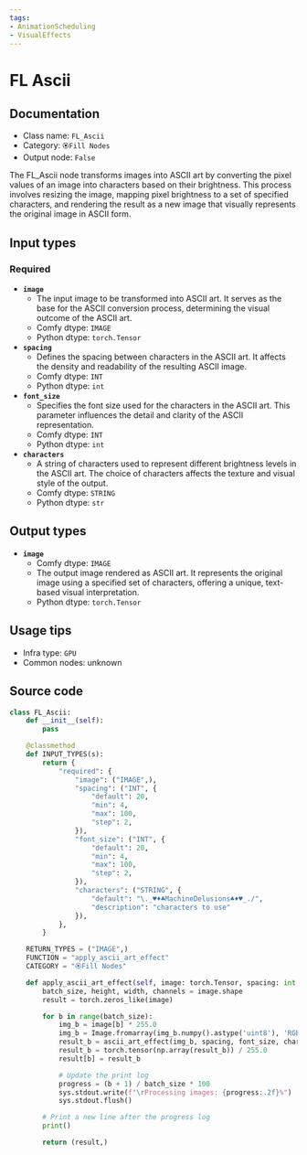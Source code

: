 ```yaml
---
tags:
- AnimationScheduling
- VisualEffects
---
```


# FL Ascii
## Documentation
- Class name: `FL_Ascii`
- Category: `🏵️Fill Nodes`
- Output node: `False`

The FL_Ascii node transforms images into ASCII art by converting the pixel values of an image into characters based on their brightness. This process involves resizing the image, mapping pixel brightness to a set of specified characters, and rendering the result as a new image that visually represents the original image in ASCII form.
## Input types
### Required
- **`image`**
    - The input image to be transformed into ASCII art. It serves as the base for the ASCII conversion process, determining the visual outcome of the ASCII art.
    - Comfy dtype: `IMAGE`
    - Python dtype: `torch.Tensor`
- **`spacing`**
    - Defines the spacing between characters in the ASCII art. It affects the density and readability of the resulting ASCII image.
    - Comfy dtype: `INT`
    - Python dtype: `int`
- **`font_size`**
    - Specifies the font size used for the characters in the ASCII art. This parameter influences the detail and clarity of the ASCII representation.
    - Comfy dtype: `INT`
    - Python dtype: `int`
- **`characters`**
    - A string of characters used to represent different brightness levels in the ASCII art. The choice of characters affects the texture and visual style of the output.
    - Comfy dtype: `STRING`
    - Python dtype: `str`
## Output types
- **`image`**
    - Comfy dtype: `IMAGE`
    - The output image rendered as ASCII art. It represents the original image using a specified set of characters, offering a unique, text-based visual interpretation.
    - Python dtype: `torch.Tensor`
## Usage tips
- Infra type: `GPU`
- Common nodes: unknown


## Source code
```python
class FL_Ascii:
    def __init__(self):
        pass

    @classmethod
    def INPUT_TYPES(s):
        return {
            "required": {
                "image": ("IMAGE",),
                "spacing": ("INT", {
                    "default": 20,
                    "min": 4,
                    "max": 100,
                    "step": 2,
                }),
                "font_size": ("INT", {
                    "default": 20,
                    "min": 4,
                    "max": 100,
                    "step": 2,
                }),
                "characters": ("STRING", {
                    "default": "\._♥♦♣MachineDelusions♣♦♥_./",
                    "description": "characters to use"
                }),
            },
        }

    RETURN_TYPES = ("IMAGE",)
    FUNCTION = "apply_ascii_art_effect"
    CATEGORY = "🏵️Fill Nodes"

    def apply_ascii_art_effect(self, image: torch.Tensor, spacing: int, font_size: int, characters):
        batch_size, height, width, channels = image.shape
        result = torch.zeros_like(image)

        for b in range(batch_size):
            img_b = image[b] * 255.0
            img_b = Image.fromarray(img_b.numpy().astype('uint8'), 'RGB')
            result_b = ascii_art_effect(img_b, spacing, font_size, characters)
            result_b = torch.tensor(np.array(result_b)) / 255.0
            result[b] = result_b

            # Update the print log
            progress = (b + 1) / batch_size * 100
            sys.stdout.write(f"\rProcessing images: {progress:.2f}%")
            sys.stdout.flush()

        # Print a new line after the progress log
        print()

        return (result,)

```
